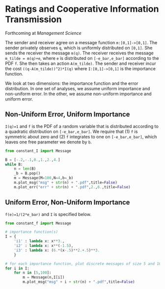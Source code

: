 # Ratings and Cooperative Information Transmission

Forthcoming at *Management Science*

The sender and receiver agree on a message function `m:[0,1]->[0,1]`. The sender privately observes `q`, which is uniformly distributed on `[0,1]`. She sends the receiver the message `m(q)`. The receiver receives the message `m_tilde = m(q)+e`, where `e` is distributed on `[-e_bar,e_bar]` according to the PDF `f`. She then takes an action `A(m_tilde)`. The sender and receiver incur the cost `((q-A(m_tilde))^2)*I(q)` where `I:[0,1]->[0,1]` is the importance function. 

We look at two dimensions: the importance function and the error distribution. In one set of analyses, we assume uniform importance and non-uniform error. In the other, we assume non-uniform importance and uniform error. 

## Non-Uniform Error, Uniform Importance

`I(q)=1` and `f` is the PDF of a random variable that is distributed according to a quadratic distribution on `[-e_bar,e_bar]`. We require that (1) `f` is symmetric about zero and (2) `f` integrates to one on `[-e_bar,e_bar]`, which leaves one free parameter we denote by `b`.


```python
from constant_I import Message

B = [-.2,-.1,0.,1.,2.,4.]
while B:
    n = len(B)
    _b = B.pop()
    m = Message(M=100,N=4,b=_b)
    m.plot_msg("msg" + str(n) + ".pdf",title=False)
    m.plot_err("err" + str(n) + ".pdf",2.,6.,title=False)
```

## Uniform Error, Non-Uniform Importance

`f(e)=1/(2*e_bar)` and `I` is specified below.

```python
from constant_f import Message

# importance function(s)
I = {
    'i1' : lambda x: x**3., 
    'i2' : lambda x: x**(-1.5),
    'i3' : lambda x: (6.*(x-.5)**2.+.5)**3.
    }

# for each importance function, plot discrete messages of size 5 and 100 
for i in I:
    for n in [5,100]:
        m = Message(n,I[i])
        m.plot_msg("msg" + i + str(n) + ".pdf",title=False)
```
